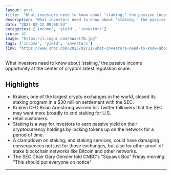 ```yaml
---
layout: post
title:  "What investors need to know about ‘staking,’ the passive income opportunity at the center of crypto’s latest regulation scare"
description: "What investors need to know about ‘staking,’ the passive income opportunity at the center of crypto’s latest regulation scare."
date: "2023-02-12 09:08:53"
categories: ['income', 'yield', 'investors']
score: 41
image: "https://i.imgur.com/hWariTN.jpg"
tags: ['income', 'yield', 'investors']
link: "https://www.cnbc.com/2023/02/11/what-investors-need-to-know-about-crypto-staking.html"
---
```


What investors need to know about ‘staking,’ the passive income opportunity at the center of crypto’s latest regulation scare.

## Highlights

- Kraken, one of the largest crypto exchanges in the world, closed its staking program in a $30 million settlement with the SEC.
- Kraken CEO Brian Armstrong warned his Twitter followers that the SEC may want more broadly to end staking for U.S.
- retail customers.
- Staking is a way for investors to earn passive yield on their cryptocurrency holdings by locking tokens up on the network for a period of time.
- A clampdown on staking, and staking services, could have damaging consequences not just for those exchanges, but also for other proof-of-stake blockchain networks like Bitcoin and other networks.
- The SEC Chair Gary Gensler told CNBC's "Squawk Box" Friday morning: "This should put everyone on notice"

---
